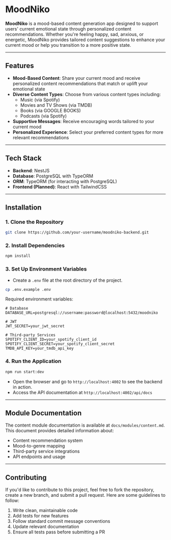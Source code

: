# **MoodNiko**

**MoodNiko** is a mood-based content generation app designed to support users' current emotional state through personalized content recommendations. Whether you're feeling happy, sad, anxious, or energetic, MoodNiko provides tailored content suggestions to enhance your current mood or help you transition to a more positive state.

---

## **Features**

- **Mood-Based Content**: Share your current mood and receive personalized content recommendations that match or uplift your emotional state
- **Diverse Content Types**: Choose from various content types including:
  - Music (via Spotify)
  - Movies and TV Shows (via TMDB)
  - Books (via GOOGLE BOOKS)
  - Podcasts (via Spotify)
- **Supportive Messages**: Receive encouraging words tailored to your current mood
- **Personalized Experience**: Select your preferred content types for more relevant recommendations

---

## **Tech Stack**

- **Backend**: NestJS
- **Database**: PostgreSQL with TypeORM
- **ORM**: TypeORM (for interacting with PostgreSQL)
- **Frontend (Planned)**: React with TailwindCSS

---

## **Installation**

### 1. Clone the Repository

```bash
git clone https://github.com/your-username/moodniko-backend.git
```

### 2. Install Dependencies

```bash
npm install
```

### 3. Set Up Environment Variables

- Create a `.env` file at the root directory of the project.

```bash
cp .env.example .env
```

Required environment variables:

```
# Database
DATABASE_URL=postgresql://username:password@localhost:5432/moodniko

# JWT
JWT_SECRET=your_jwt_secret

# Third-party Services
SPOTIFY_CLIENT_ID=your_spotify_client_id
SPOTIFY_CLIENT_SECRET=your_spotify_client_secret
TMDB_API_KEY=your_tmdb_api_key
```

### 4. Run the Application

```bash
npm run start:dev
```

- Open the browser and go to `http://localhost:4002` to see the backend in action.
- Access the API documentation at `http://localhost:4002/api/docs`

---

## **Module Documentation**

The content module documentation is available at `docs/modules/content.md`. This document provides detailed information about:

- Content recommendation system
- Mood-to-genre mapping
- Third-party service integrations
- API endpoints and usage

---

## **Contributing**

If you'd like to contribute to this project, feel free to fork the repository, create a new branch, and submit a pull request. Here are some guidelines to follow:

1. Write clean, maintainable code
2. Add tests for new features
3. Follow standard commit message conventions
4. Update relevant documentation
5. Ensure all tests pass before submitting a PR